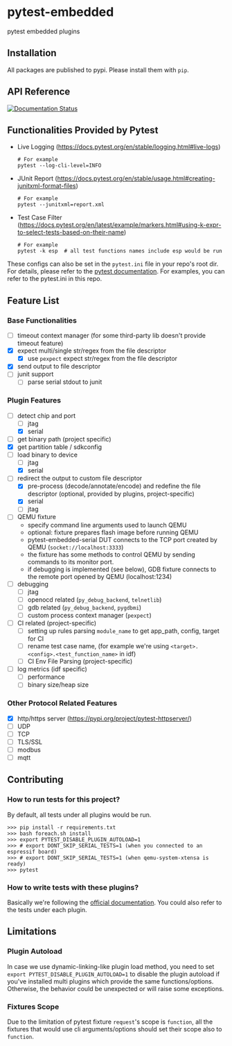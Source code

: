 # pytest-embedded

pytest embedded plugins

## Installation

All packages are published to pypi. Please install them with `pip`.

## API Reference

[![Documentation Status](https://readthedocs.com/projects/espressif-pytest-embedded/badge/?version=latest)](https://docs.espressif.com/projects/pytest-embedded/en/latest/?badge=latest)

## Functionalities Provided by Pytest

- Live Logging (https://docs.pytest.org/en/stable/logging.html#live-logs)

  ```shell
  # For example
  pytest --log-cli-level=INFO
  ```

- JUnit Report (https://docs.pytest.org/en/stable/usage.html#creating-junitxml-format-files)

  ```shell
  # For example
  pytest --junitxml=report.xml
  ```

- Test Case
  Filter (https://docs.pytest.org/en/latest/example/markers.html#using-k-expr-to-select-tests-based-on-their-name)

  ```shell
  # For example
  pytest -k esp  # all test functions names include esp would be run
  ```

These configs can also be set in the `pytest.ini` file in your repo's root dir. For details, please refer to
the [pytest documentation](https://docs.pytest.org/en/6.2.x/customize.html). For examples, you can refer to the
pytest.ini in this repo.

## Feature List

### Base Functionalities

- [ ] timeout context manager (for some third-party lib doesn't provide timeout feature)
- [x] expect multi/single str/regex from the file descriptor
  - [x] use `pexpect` expect str/regex from the file descriptor
- [x] send output to file descriptor
- [ ] junit support
  - [ ] parse serial stdout to junit

### Plugin Features

- [ ] detect chip and port
  - [ ] jtag
  - [x] serial
- [ ] get binary path (project specific)
- [x] get partition table / sdkconfig
- [ ] load binary to device
  - [ ] jtag
  - [x] serial
- [ ] redirect the output to custom file descriptor
  - [x] pre-process (decode/annotate/encode) and redefine the file descriptor (optional, provided by plugins,
    project-specific)
  - [x] serial
  - [ ] jtag
- [ ] QEMU fixture
  - specify command line arguments used to launch QEMU
  - optional: fixture prepares flash image before running QEMU
  - pytest-embedded-serial DUT connects to the TCP port created by QEMU (`socket://localhost:3333`)
  - the fixture has some methods to control QEMU by sending commands to its monitor port.
  - if debugging is implemented (see below), GDB fixture connects to the remote port opened by QEMU (localhost:1234)
- [ ] debugging
  - [ ] jtag
  - [ ] openocd related (`py_debug_backend`, `telnetlib`)
  - [ ] gdb related (`py_debug_backend`, `pygdbmi`)
  - [ ] custom process context manager (`pexpect`)
- [ ] CI related (project-specific)
  - [ ] setting up rules parsing `module_name` to get app_path, config, target for CI
  - [ ] rename test case name, (for example we're using `<target>.<config>.<test_function_name>` in idf)
  - [ ] CI Env File Parsing (project-specific)
- [ ] log metrics (idf specific)
  - [ ] performance
  - [ ] binary size/heap size

### Other Protocol Related Features

- [x] http/https server (https://pypi.org/project/pytest-httpserver/)
- [ ] UDP
- [ ] TCP
- [ ] TLS/SSL
- [ ] modbus
- [ ] mqtt

## Contributing

### How to run tests for this project?

By default, all tests under all plugins would be run.

```shell
>>> pip install -r requirements.txt
>>> bash foreach.sh install
>>> export PYTEST_DISABLE_PLUGIN_AUTOLOAD=1
>>> # export DONT_SKIP_SERIAL_TESTS=1 (when you connected to an espressif board)
>>> # export DONT_SKIP_SERIAL_TESTS=1 (when qemu-system-xtensa is ready)
>>> pytest
```

### How to write tests with these plugins?

Basically we're following
the [official documentation](https://docs.pytest.org/en/stable/writing_plugins.html#testing-plugins). You could also
refer to the tests under each plugin.

## Limitations

### Plugin Autoload

In case we use dynamic-linking-like plugin load method, you need to set `export PYTEST_DISABLE_PLUGIN_AUTOLOAD=1` to
disable the plugin autoload if you've installed multi plugins which provide the same functions/options. Otherwise, the
behavior could be unexpected or will raise some exceptions.

### Fixtures Scope

Due to the limitation of pytest fixture `request`'s scope is `function`, all the fixtures that would use cli
arguments/options should set their scope also to `function`.
